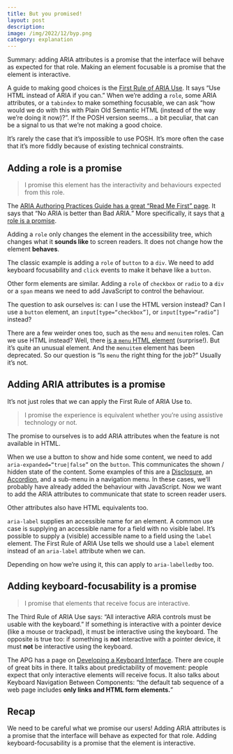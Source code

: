 ```yaml
---
title: But you promised!
layout: post
description: 
image: /img/2022/12/byp.png
category: explanation
---
```


Summary: adding ARIA attributes is a promise that the interface will behave as expected for that role. Making an element focusable is a promise that the element is interactive.

A guide to making good choices is the [First Rule of ARIA Use](https://www.w3.org/TR/using-aria/#firstrule). It says “Use HTML instead of ARIA if you can.” When we’re adding a `role`, some ARIA attributes, or a `tabindex` to make something focusable, we can ask “how would we do with this with Plain Old Semantic HTML (instead of the way we’re doing it now)?”. If the POSH version seems… a bit peculiar, that can be a signal to us that we’re not making a good choice.

It’s rarely the case that it’s impossible to use POSH. It’s more often the case that it’s more fiddly because of existing technical constraints.

## Adding a role is a promise

> I promise this element has the interactivity and behaviours expected from this role. 

The [ARIA Authoring Practices Guide has a great “Read Me First” page](https://www.w3.org/WAI/ARIA/apg/practices/read-me-first/#x2-1-1-principle-1-a-role-is-a-promise). It says that “No ARIA is better than Bad ARIA.” More specifically, it says that [a role is a promise](https://www.w3.org/WAI/ARIA/apg/practices/read-me-first/#x2-1-1-principle-1-a-role-is-a-promise).

Adding a `role` only changes the element in the accessibility tree, which changes what it **sounds like** to screen readers. It does not change how the element **behaves**.

The classic example is adding a `role` of `button` to a `div`. We need to add keyboard focusability and `click` events to make it behave like a `button`.

Other form elements are similar. Adding a `role` of `checkbox` or `radio` to a `div` or a `span` means we need to add JavaScript to control the behaviour.

The question to ask ourselves is: can I use the HTML version instead? Can I use a `button` element, an `input[type=“checkbox”]`, or `input[type=“radio”]` instead?

There are a few weirder ones too, such as the `menu` and `menuitem` roles. Can we use HTML instead? Well, there [is a `menu` HTML element](https://developer.mozilla.org/en-US/docs/Web/HTML/Element/menu) (surprise!). But it’s quite an unusual element. And the `menuitem` element has been deprecated. So our question is “Is `menu` the right thing for the job?” Usually it’s not.

## Adding ARIA attributes is a promise

It’s not just roles that we can apply the First Rule of ARIA Use to.

> I promise the experience is equivalent whether you’re using assistive technology or not.

The promise to ourselves is to add ARIA attributes when the feature is not available in HTML.

When we use a button to show and hide some content, we need to add `aria-expanded=“true|false”` on the `button`. This communicates the shown / hidden state of the content. Some examples of this are a [Disclosure](https://www.w3.org/WAI/ARIA/apg/patterns/disclosure/), an [Accordion](https://www.w3.org/WAI/ARIA/apg/patterns/accordion/), and a sub-menu in a navigation menu. In these cases, we’ll probably have already added the behaviour with JavaScript. Now we want to add the ARIA attributes to communicate that state to screen reader users.

Other attributes also have HTML equivalents too.

`aria-label` supplies an accessible name for an element. A common use case is supplying an accessible name for a field with no visible label. It’s possible to supply a (visible) accessible name to a field using the `label` element. The First Rule of ARIA Use tells we should use a `label` element instead of an `aria-label` attribute when we can.

Depending on how we’re using it, this can apply to `aria-labelledby` too.

## Adding keyboard-focusability is a promise

> I promise that elements that receive focus are interactive.

The Third Rule of ARIA Use says: “All interactive ARIA controls must be usable with the keyboard.” If something is interactive with a pointer device (like a mouse or trackpad), it must be interactive using the keyboard. The opposite is true too: if something is **not** interactive with a pointer device, it must **not** be interactive using the keyboard.

The APG has a page on [Developing a Keyboard Interface](https://www.w3.org/WAI/ARIA/apg/practices/keyboard-interface/).  There are couple of great bits in there. It talks about predictability of movement: people expect that only interactive elements will receive focus. It also talks about Keyboard Navigation Between Components: “the default tab sequence of a web page includes **only links and HTML form elements.**”

## Recap

We need to be careful what we promise our users! Adding ARIA attributes is a promise that the interface will behave as expected for that role. Adding keyboard-focusability is a promise that the element is interactive.

